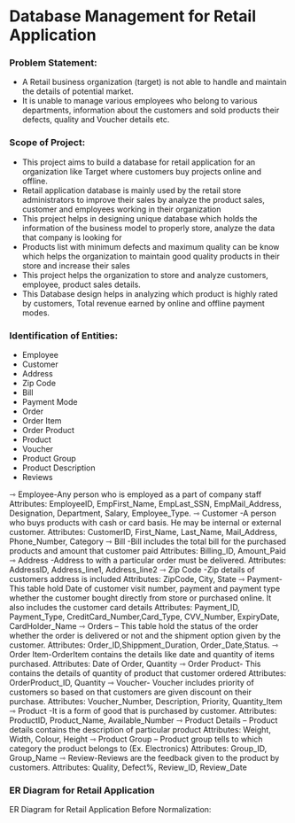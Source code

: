 # Database Management for Retail Application
### Problem Statement:
* A Retail business organization (target) is not able to handle and maintain the details of potential market.
* It is unable to manage various employees who belong to various departments, information about the customers and sold products their defects, quality and Voucher details etc.
### Scope of Project: 
*	This project aims to build a database for retail application for an organization like Target where customers buy projects online and offline.
*	Retail application database is mainly used by the retail store administrators to improve their sales by analyze the product sales, customer and employees working in their organization
*	This project helps in designing unique database which holds the information of the business model to properly store, analyze the data that company is looking for  
*	Products list with minimum defects and maximum quality can be know which helps the organization to maintain good quality products in their store and increase their sales
*	This project helps the organization to store and analyze customers, employee, product sales details.
*	This Database design helps in analyzing which product is highly rated by customers, Total revenue earned by online and offline payment modes. 
### Identification of Entities:
* Employee
* Customer
* Address
* Zip Code
* Bill
* Payment Mode
* Order 
* Order Item
* Order Product
* Product 
* Voucher
* Product Group
* Product Description
* Reviews

⇾ Employee-Any person who is employed as a part of company staff
Attributes: EmployeeID, EmpFirst_Name, EmpLast_SSN, EmpMail_Address, Designation, Department, Salary, Employee_Type.
⇾ Customer -A person who buys products with cash or card basis. He may be internal or external customer.
Attributes: CustomerID, First_Name, Last_Name, Mail_Address, Phone_Number, Category
⇾ Bill -Bill includes the total bill for the purchased products and amount that customer paid
Attributes: Billing_ID, Amount_Paid
⇾ Address -Address to with a particular order must be delivered.
Attributes: AddressID, Address_line1, Address_line2
⇾ Zip Code -Zip details of customers address is included 
Attributes: ZipCode, City, State
⇾ Payment- This table hold Date of customer visit number, payment and payment type whether the customer bought directly from store or purchased online. It also includes the customer card details
Attributes: Payment_ID, Payment_Type, CreditCard_Number,Card_Type, CVV_Number, ExpiryDate, CardHolder_Name
⇾ Orders – This table hold the status of the order whether the order is delivered or not and the shipment option given by the customer.
Attributes: Order_ID,Shippment_Duration, Order_Date,Status.
⇾ Order Item-OrderItem contains the details like date and quantity of items purchased.
Attributes: Date of Order, Quantity
⇾ Order Product- This contains the details of quantity of product that customer ordered
Attributes: OrderProduct_ID, Quantity
⇾ Voucher- Voucher includes priority of customers so based on that customers are given discount on their purchase.
Attributes: Voucher_Number, Description, Priority, Quantity_Item
⇾ Product -It is a form of good that is purchased by customer.
Attributes: ProductID, Product_Name, Available_Number
⇾ Product Details – Product details contains the description of particular product
Attributes:  Weight, Width, Colour, Height
⇾ Product Group – Product group tells to which category the product belongs to (Ex. Electronics)
Attributes:  Group_ID, Group_Name
⇾ Review-Reviews are the feedback given to the product by customers.
Attributes: Quality, Defect%, Review_ID, Review_Date

### ER Diagram for Retail Application
ER Diagram for Retail Application Before Normalization:
